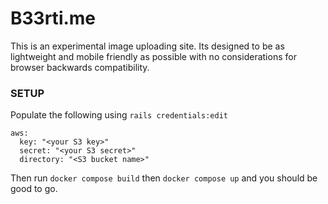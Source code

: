 # B33rti.me

This is an experimental image uploading site. Its designed to be as lightweight and mobile friendly as possible with no considerations for browser backwards compatibility.

### SETUP

Populate the following using `rails credentials:edit`

```
aws:
  key: "<your S3 key>"
  secret: "<your S3 secret>"
  directory: "<S3 bucket name>"
```

Then run `docker compose build` then `docker compose up` and you should be good to go.
